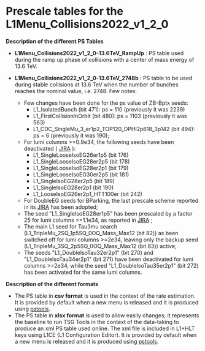 # Prescale tables for the L1Menu_Collisions2022_v1_2_0

**Description of the different PS Tables**

* **L1Menu_Collisions2022_v1_2_0-13.6TeV_RampUp** : PS table used during the ramp up phase of collisions with a center of mass energy of 13.6 TeV. 

* **L1Menu_Collisions2022_v1_2_0-13.6TeV_2748b** : PS table to be used during stable collisions at 13.6 TeV when the number of bunches reaches the nominal value, i.e. 2748. Few notes:
    - Few changes have been done for the ps value of ZB-Bptx seeds:
        - L1_IsolatedBunch (bit 471): ps = 110 (previously it was 2239)
        - L1_FirstCollisionInOrbit (bit 480): ps = 1103 (previously it was 563)
        - L1_CDC_SingleMu_3_er1p2_TOP120_DPHI2p618_3p142 (bit 494): ps = 6 (previously it was 190);
    - For lumi columns >=0.9e34, the following seeds have been deactivated ( [JIRA](https://its.cern.ch/jira/browse/CMSHLT-2295) ):
        - L1_SingleLooseIsoEG26er1p5 (bit 176)
        - L1_SingleLooseIsoEG28er2p5 (bit 178)
        - L1_SingleLooseIsoEG28er2p1 (bit 179)
        - L1_SingleLooseIsoEG30er2p5 (bit 181)
        - L1_SingleIsoEG28er2p5 (bit 189)
        - L1_SingleIsoEG28er2p1 (bit 190)
        - L1_LooseIsoEG26er2p1_HTT100er (bit 242)    
    - For DoubleEG seeds for BParking, the last prescale scheme reported in its [JIRA](https://its.cern.ch/jira/browse/CMSLITDPG-957) has been adopted;
    - The seed "L1_SingleIsoEG28er1p5" has been prescaled by a factor 25 for lumi columns >=1.1e34, as reported in [JIRA](https://its.cern.ch/jira/browse/CMSHLT-2398) ;
    - The main L1 seed for Tau3mu search (L1_TripleMu_2SQ_1p5SQ_0OQ_Mass_Max12 (bit 82)) as been switched off for lumi columns >=2e34, leaving only the backup seed (L1_TripleMu_3SQ_2p5SQ_0OQ_Mass_Max12 (bit 83)) active;
    - The seeds "L1_DoubleIsoTau32er2p1" (bit 270) and "L1_DoubleIsoTau34er2p1" (bit 271) have been deactivated for lumi columns >=2e34, while the seed "L1_DoubleIsoTau35er2p1" (bit 272) has been activated for the same lumi columns.
    
**Description of the different formats** 
* The PS table in **csv format** is used in the context of the rate estimation. It is provided by default when a new menu is released and it is produced using [pstools](https://github.com/cms-l1-dpg/L1MenuTools/tree/master/pstools). 
* The PS table in **xlsx format** is used to allow easily changes; it represents the baseline to run TSG Tools in the context of the data-taking to produce an xml PS table used online. The xml file is included in L1+HLT keys using L1CE (L1 Configuration Editor). It is provided by default when a new menu is released and it is produced using [pstools](https://github.com/cms-l1-dpg/L1MenuTools/tree/master/pstools).
